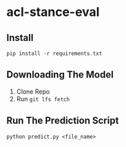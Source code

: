 # acl-stance-eval

## Install 
```
pip install -r requirements.txt
```

## Downloading The Model 
1. Clone Repo
2. Run `git lfs fetch`

## Run The Prediction Script
```
python predict.py <file_name>
```